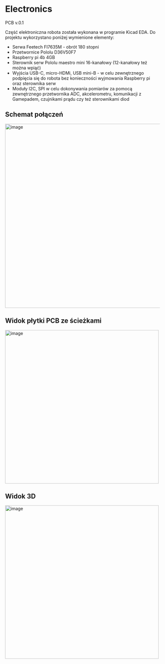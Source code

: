 # Electronics
PCB v.0.1

Część elektroniczna robota została wykonana w programie Kicad EDA. Do projektu wykorzystano poniżej wymienione elementy:
* Serwa Feetech FI7635M - obrót 180 stopni
* Przetwornice Pololu D36V50F7
* Raspberry pi 4b 4GB
* Sterownik serw Pololu maestro mini 16-kanałowy (12-kanałowy też można wpiąć)
* Wyjścia USB-C, micro-HDMi, USB mini-B - w celu zewnętrznego podpięcia się do robota bez konieczności wyjmowania Raspberry pi oraz sterownika serw
* Moduły I2C, SPI w celu dokonywania pomiarów za pomocą zewnętrznego przetwornika ADC, akcelerometru, komunikacji z Gamepadem, czujnikami prądu czy też sterownikami diod

## Schemat połączeń

<img src="https://github.com/user-attachments/assets/063503c5-6eaf-4b9f-b111-076c10091137" width="600" alt="image">

## Widok płytki PCB ze ścieżkami

<img src="https://github.com/user-attachments/assets/a7eec8a2-031b-4ca0-948b-49a6f5cfb982" width="500" alt="image">


## Widok 3D

<img src="https://github.com/user-attachments/assets/0b16ec17-e14e-4dbf-96d8-df1000f2d60c" width="500" alt="image">
